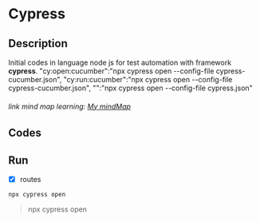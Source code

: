 # Cypress

## Description

Initial codes in language node js for test automation with framework **cypress**.
   "cy:open:cucumber":"npx cypress open --config-file cypress-cucumber.json",
    "cy:run:cucumber":"npx cypress open --config-file cypress-cucumber.json",
    "":"npx cypress open --config-file cypress.json"

###### link mind map learning: [My mindMap](https://miro.com/app/board/o9J_laKOu8M=/)

## Codes

## Run

- [x] routes

```
npx cypress open
```

> npx cypress open
